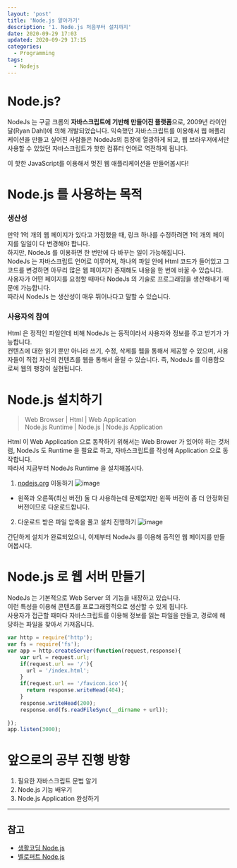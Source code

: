 ```yaml
---
layout: 'post'
title: 'Node.js 알아가기'
description: '1. Node.js 처음부터 설치까지'
date: 2020-09-29 17:03
updated: 2020-09-29 17:15
categories:
  - Programming
tags:
  - Nodejs
---
```



# Node.js? 

NodeJs 는 구글 크롬의 **자바스크립트에 기반해 만들어진 플랫폼**으로, 2009년 라이언 달(Ryan Dahl)에 의해 개발되었습니다. 익숙했던 자바스크립트를 이용해서 웹 애플리케이션을 만들고 싶어진 사람들은 NodeJs의 등장에 열광하게 되고, 웹 브라우저에서만 사용할 수 있었던 자바스크립트가 핫한 컴퓨터 언어로 역전하게 됩니다.   


이 핫한 JavaScript를 이용해서 멋진 웹 애플리케이션을 만들어봅시다!


# Node.js 를 사용하는 목적

### 생산성

만약 1억 개의 웹 페이지가 있다고 가정했을 때, 링크 하나를 수정하려면 1억 개의 페이지를 일일이 다 변경해야 합니다.   
하지만, NodeJs 를 이용하면 한 번만에 다 바꾸는 일이 가능해집니다.   
NodeJs 는 자바스크립트 언어로 이루어져, 하나의 파일 안에 Html 코드가 들어있고 그 코드를 변경하면 아무리 많은 웹 페이지가 존재해도 내용을 한 번에 바꿀 수 있습니다.   
사용자가 어떤 페이지를 요청할 때마다 NodeJs 의 기술로 프로그래밍을 생산해내기 때문에 가능합니다.   
따라서 NodeJs 는 생산성이 매우 뛰어나다고 말할 수 있습니다. 


### 사용자의 참여

Html 은 정적인 파일인데 비해 NodeJs 는 동적이라서 사용자와 정보를 주고 받기가 가능합니다.   
컨텐츠에 대한 읽기 뿐만 아니라 쓰기, 수정, 삭제를 웹을 통해서 제공할 수 있으며, 사용자들이 직접 자신의 컨텐츠를 웹을 통해서 올릴 수 있습니다. 즉, NodeJs 를 이용함으로써 웹의 팽창이 실현됩니다.


# Node.js 설치하기
> Web Browser | Html | Web Application   
> Node.js Runtime | Node.js | Node.js Application

Html 이 Web Application 으로 동작하기 위해서는 Web Brower 가 있어야 하는 것처럼, NodeJs 도 Runtime 을 필요로 하고, 자바스크립트를 작성해 Application 으로 동작합니다.    
따라서 지금부터 NodeJs Runtime 을 설치해봅시다. 


1. [nodejs.org](http://nodejs.org/) 이동하기
![image](https://user-images.githubusercontent.com/57790541/94774498-ff019a80-03f8-11eb-8761-c7b18df91b3f.png)


* 왼쪽과 오른쪽(최신 버전) 둘 다 사용하는데 문제없지만 왼쪽 버전이 좀 더 안정화된 버전이므로 다운로드합니다.


2. 다운로드 받은 파일 압축을 풀고 설치 진행하기
![image](https://user-images.githubusercontent.com/57790541/94774672-5869c980-03f9-11eb-8d98-61d4434c9acc.png)


간단하게 설치가 완료되었으니, 이제부터 NodeJs 를 이용해 동적인 웹 페이지를 만들어봅시다.    


# Node.js 로 웹 서버 만들기
NodeJs 는 기본적으로 Web Server 의 기능을 내장하고 있습니다.   
이런 특성을 이용해 콘텐츠를 프로그래밍적으로 생산할 수 있게 됩니다.   
사용자가 접근할 때마다 자바스크립트를 이용해 정보를 읽는 파일을 만들고, 경로에 해당하는 파일을 찾아서 가져옵니다.   

```javascript
var http = require('http');
var fs = require('fs');
var app = http.createServer(function(request,response){
    var url = request.url;
    if(request.url == '/'){
      url = '/index.html';
    }
    if(request.url == '/favicon.ico'){
      return response.writeHead(404);
    }
    response.writeHead(200);
    response.end(fs.readFileSync(__dirname + url));
 
});
app.listen(3000);
```


# 앞으로의 공부 진행 방향 
1. 필요한 자바스크립트 문법 알기
2. Node.js 기능 배우기 
3. Node.js Application 완성하기

***

## 참고
* [생활코딩 Node.js](https://opentutorials.org/course/3332)
* [벨로퍼트 Node.js](https://velopert.com/133)
